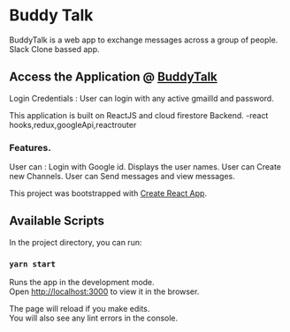 # Buddy Talk

BuddyTalk is a web app to exchange messages across a group of people.  Slack Clone bassed app. 

## Access the Application @ [BuddyTalk](https://buddytalk-b333.web.app)
Login Credentials : User can login with any active gmailId and password. 

This application is built on ReactJS and cloud firestore Backend.
-react hooks,redux,googleApi,reactrouter 

### Features.
User can :
Login with Google id. 
Displays the user names.
User can Create new Channels. 
User can Send messages and view messages. 

This project was bootstrapped with [Create React App](https://github.com/facebook/create-react-app).

## Available Scripts

In the project directory, you can run:

### `yarn start`

Runs the app in the development mode.\
Open [http://localhost:3000](http://localhost:3000) to view it in the browser.

The page will reload if you make edits.\
You will also see any lint errors in the console.

